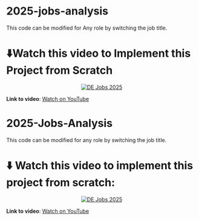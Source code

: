 # 2025-jobs-analysis
This code can be modified for Any role by switching the job title.

# ⬇️Watch this video to Implement this Project from Scratch

<div align="center">
    <a href="https://www.youtube.com/watch?v=goSGk2VwVcM&t=1418s">
        <img src="https://img.youtube.com/vi/goSGk2VwVcM/maxresdefault.jpg" alt="DE Jobs 2025" style="max-width:100%; height:auto;">
    </a>
</div>

**Link to video**: [Watch on YouTube](https://youtu.be/uEn11J08rOw)

# 2025-Jobs-Analysis

This code can be modified for any role by switching the job title.

# ⬇️ Watch this video to implement this project from scratch:

<div align="center">
    <a href="https://www.youtube.com/watch?v=goSGk2VwVcM&t=1418s">
        <img src="https://img.youtube.com/vi/goSGk2VwVcM/maxresdefault.jpg" alt="DE Jobs 2025" style="max-width:100%; height:auto;">
    </a>
</div>

**Link to video**: [Watch on YouTube](https://youtu.be/uEn11J08rOw)
